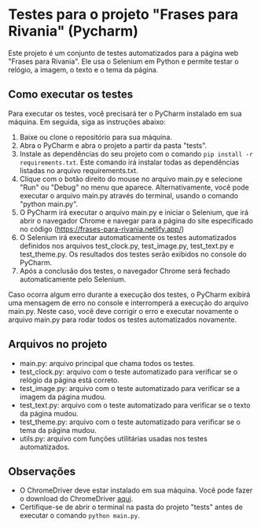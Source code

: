 # Testes para o projeto "Frases para Rivania" (Pycharm)

Este projeto é um conjunto de testes automatizados para a página web "Frases para Rivania". Ele usa o Selenium em Python e permite testar o relógio, a imagem, o texto e o tema da página.



## Como executar os testes

Para executar os testes, você precisará ter o PyCharm instalado em sua máquina. Em seguida, siga as instruções abaixo:

1. Baixe ou clone o repositório para sua máquina.
2. Abra o PyCharm e abra o projeto a partir da pasta "tests".
3. Instale as dependências do seu projeto com o comando `pip install -r requirements.txt`. Este comando irá instalar todas as dependências listadas no arquivo requirements.txt.
4. Clique com o botão direito do mouse no arquivo main.py e selecione "Run" ou "Debug" no menu que aparece. Alternativamente, você pode executar o arquivo main.py através do terminal, usando o comando "python main.py".
5. O PyCharm irá executar o arquivo main.py e iniciar o Selenium, que irá abrir o navegador Chrome e navegar para a página do site especificado no código (https://frases-para-rivania.netlify.app/)
6. O Selenium irá executar automaticamente os testes automatizados definidos nos arquivos test_clock.py, test_image.py, test_text.py e test_theme.py. Os resultados dos testes serão exibidos no console do PyCharm.
7. Após a conclusão dos testes, o navegador Chrome será fechado automaticamente pelo Selenium.

Caso ocorra algum erro durante a execução dos testes, o PyCharm exibirá uma mensagem de erro no console e interromperá a execução do arquivo main.py. Neste caso, você deve corrigir o erro e executar novamente o arquivo main.py para rodar todos os testes automatizados novamente.



## Arquivos no projeto

- main.py: arquivo principal que chama todos os testes.
- test_clock.py: arquivo com o teste automatizado para verificar se o relógio da página está correto.
- test_image.py: arquivo com o teste automatizado para verificar se a imagem da página mudou.
- test_text.py: arquivo com o teste automatizado para verificar se o texto da página mudou.
- test_theme.py: arquivo com o teste automatizado para verificar se o tema da página mudou.
- utils.py: arquivo com funções utilitárias usadas nos testes automatizados.



## Observações

- O ChromeDriver deve estar instalado em sua máquina. Você pode fazer o download do ChromeDriver [aqui](https://sites.google.com/chromium.org/driver/downloads?authuser=0).
- Certifique-se de abrir o terminal na pasta do projeto "tests" antes de executar o comando `python main.py`.